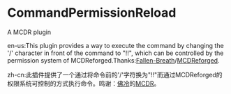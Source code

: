 # CommandPermissionReload
A MCDR plugin

en-us:This plugin provides a way to execute the command by changing the '/' character in front of the command to "!!", which can be controlled by the permission system of MCDReforged.Thanks:[Fallen-Breath](github.com/Fallen-Breath)/[MCDReforged](github.com/Fallen-Breath/MCDReforged).

zh-cn:此插件提供了一个通过将命令前的'/'字符换为"!!"而通过MCDReforged的权限系统可控制的方式执行命令。鸣谢：[佛冷](github.com/Fallen-Breath)的[MCDR](github.com/Fallen-Breath/MCDReforged)。
